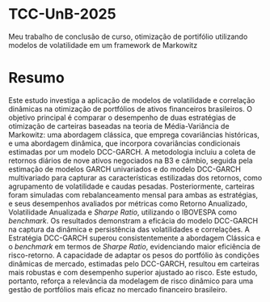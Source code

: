 # TCC-UnB-2025
Meu trabalho de conclusão de curso, otimização de portifólio utilizando modelos de volatilidade em um framework de Markowitz

# Resumo
Este estudo investiga a aplicação de modelos de volatilidade e correlação dinâmicas na otimização de portfólios de ativos financeiros brasileiros. O objetivo principal é comparar o desempenho de duas estratégias de otimização de carteiras baseadas na teoria de Média-Variância de Markowitz: uma abordagem clássica, que emprega covariâncias históricas, e uma abordagem dinâmica, que incorpora covariâncias condicionais estimadas por um modelo DCC-GARCH. A metodologia incluiu a coleta de retornos diários de nove ativos negociados na B3 e câmbio, seguida pela estimação de modelos GARCH univariados e do modelo DCC-GARCH multivariado para capturar as características estilizadas dos retornos, como agrupamento de volatilidade e caudas pesadas. Posteriormente, carteiras foram simuladas com rebalanceamento mensal para ambas as estratégias, e seus desempenhos avaliados por métricas como Retorno Anualizado, Volatilidade Anualizada e *Sharpe Ratio*, utilizando o IBOVESPA como *benchmark*. Os resultados demonstram a eficácia do modelo DCC-GARCH na captura da dinâmica e persistência das volatilidades e correlações. A Estratégia DCC-GARCH superou consistentemente a abordagem Clássica e o *benchmark* em termos de *Sharpe Ratio*, evidenciando maior eficiência de risco-retorno. A capacidade de adaptar os pesos do portfólio às condições dinâmicas de mercado, estimadas pelo DCC-GARCH, resultou em carteiras mais robustas e com desempenho superior ajustado ao risco. Este estudo, portanto, reforça a relevância da modelagem de risco dinâmico para uma gestão de portfólios mais eficaz no mercado financeiro brasileiro.
